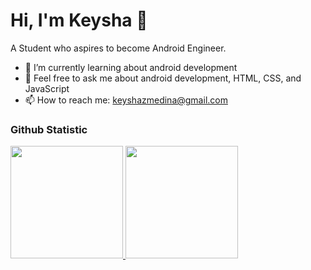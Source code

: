 # Hi, I'm Keysha 👋

A Student who aspires to become Android Engineer. <br>

- 🌱 I’m currently learning about android development
- 💬 Feel free to ask me about android development, HTML, CSS, and JavaScript
- 📫 How to reach me: keyshazmedina@gmail.com

### Github Statistic
<p align="left">
<a href="https://github.com/zask45">
  <img height="180em" src="https://github-readme-stats-eight-theta.vercel.app/api?username=zask45&show_icons=true&theme=algolia&include_all_commits=true&count_private=true"/>
  <img height="180em" src="https://github-readme-stats-eight-theta.vercel.app/api/top-langs/?username=zask45&layout=compact&langs_count=8&theme=algolia"/>
</a>
</p>

<!--
**zask45/zask45** is a ✨ _special_ ✨ repository because its `README.md` (this file) appears on your GitHub profile.

Here are some ideas to get you started:

- 🔭 I’m currently working on ...
- 🌱 I’m currently learning ...
- 👯 I’m looking to collaborate on ...
- 🤔 I’m looking for help with ...
- 💬 Ask me about ...
- 📫 How to reach me: ...
- 😄 Pronouns: ...
- ⚡ Fun fact: ...
-->
